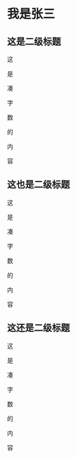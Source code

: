 # 我是张三

## 这是二级标题
这

是

凑

字

数

的

内

容

## 这也是二级标题
这

是

凑

字

数

的

内

容

## 这还是二级标题
这

是

凑

字

数

的

内

容
